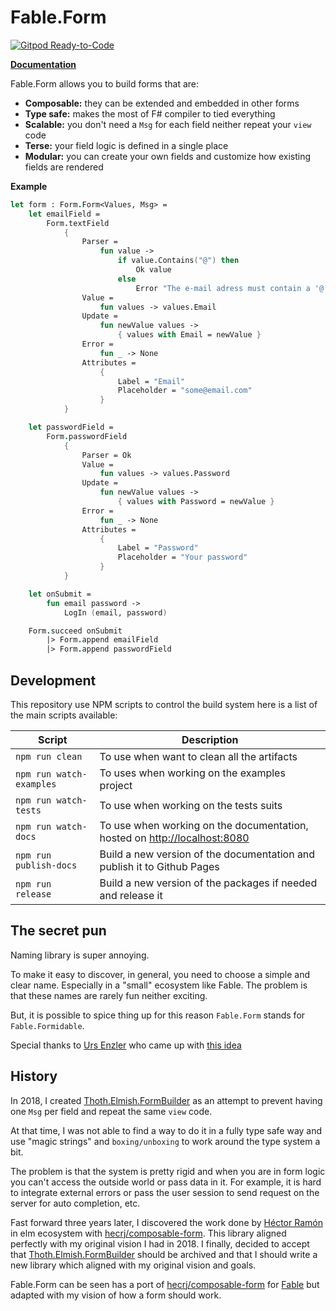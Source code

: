 # Fable.Form

[![Gitpod Ready-to-Code](https://img.shields.io/badge/Gitpod-ready--to--code-blue?logo=gitpod)](https://gitpod.io/#https://github.com/MangelMaxime/Fable.Form)

**[Documentation](https://mangelmaxime.github.io/Fable.Form/)**

Fable.Form allows you to build forms that are:

- **Composable:** they can be extended and embedded in other forms
- **Type safe:** makes the most of F# compiler to tied everything
- **Scalable:** you don't need a `Msg` for each field neither repeat your `view` code
- **Terse:** your field logic is defined in a single place
- **Modular:** you can create your own fields and customize how existing fields are rendered

**Example**

```fsharp
let form : Form.Form<Values, Msg> =
    let emailField =
        Form.textField
            {
                Parser =
                    fun value ->
                        if value.Contains("@") then
                            Ok value
                        else
                            Error "The e-mail adress must contain a '@' symbol"
                Value =
                    fun values -> values.Email
                Update =
                    fun newValue values ->
                        { values with Email = newValue }
                Error =
                    fun _ -> None
                Attributes =
                    {
                        Label = "Email"
                        Placeholder = "some@email.com"
                    }
            }

    let passwordField =
        Form.passwordField
            {
                Parser = Ok
                Value =
                    fun values -> values.Password
                Update =
                    fun newValue values ->
                        { values with Password = newValue }
                Error =
                    fun _ -> None
                Attributes =
                    {
                        Label = "Password"
                        Placeholder = "Your password"
                    }
            }

    let onSubmit =
        fun email password ->
            LogIn (email, password)

    Form.succeed onSubmit
        |> Form.append emailField
        |> Form.append passwordField
```

## Development

This repository use NPM scripts to control the build system here is a list of the main scripts available:

| Script | Description |
|---|---|
| `npm run clean` | To use when want to clean all the artifacts |
| `npm run watch-examples` | To uses when working on the examples project |
| `npm run watch-tests` | To use when working on the tests suits |
| `npm run watch-docs` | To use when working on the documentation, hosted on [http://localhost:8080](http://localhost:8080) |
| `npm run publish-docs` | Build a new version of the documentation and publish it to Github Pages |
| `npm run release` | Build a new version of the packages if needed and release it |

## The secret pun

Naming library is super annoying.

To make it easy to discover, in general, you need to choose a simple and clear name. Especially in a "small" ecosystem like Fable. The problem is that these names are rarely fun neither exciting.

But, it is possible to spice thing up for this reason `Fable.Form` stands for `Fable.Formidable`.

Special thanks to [Urs Enzler](https://twitter.com/ursenzler) who came up with [this idea](https://twitter.com/ursenzler/status/1385159595526610945)

## History

In 2018, I created [Thoth.Elmish.FormBuilder](https://thoth-org.github.io/Thoth.Elmish.FormBuilder/) as an attempt to prevent having one `Msg` per field and repeat the same `view` code.

At that time, I was not able to find a way to do it in a fully type safe way and use "magic strings" and `boxing/unboxing` to work around the type system a bit.

The problem is that the system is pretty rigid and when you are in form logic you can't access the outside world or pass data in it. For example, it is hard to integrate external errors or pass the user session to send request on the server for auto completion, etc.

Fast forward three years later, I discovered the work done by [Héctor Ramón](https://github.com/hecrj) in elm ecosystem with [hecrj/composable-form](https://github.com/hecrj/composable-form). This library aligned perfectly with my original vision I had in 2018. I finally, decided to accept that [Thoth.Elmish.FormBuilder](https://thoth-org.github.io/Thoth.Elmish.FormBuilder/) should be archived and that I should write a new library which aligned with my original vision and goals.

Fable.Form can be seen has a port of [hecrj/composable-form](https://github.com/hecrj/composable-form) for [Fable](https://fable.io/) but adapted with my vision of how a form should work.
